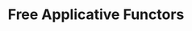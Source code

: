---
title: Free Applicative Functors
paper-url: http://arxiv.org/pdf/1403.0749v3.pdf
authors:
- Paolo Capriotti
- Ambrus Kaposi
type: paper
tags:
- free applicative functors
doHaskell-type: light research paper
dohaskell-year: 2013
---